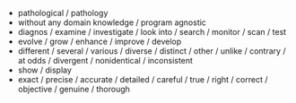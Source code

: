 - pathological / pathology
- without any domain knowledge / program agnostic
- diagnos / examine / investigate / look into / search / monitor / scan / test
- evolve / grow / enhance / improve / develop
- different / several / various / diverse / distinct / other / unlike / contrary / at odds / divergent / nonidentical / inconsistent
- show / display
- exact / precise / accurate / detailed / careful / true / right / correct / objective / genuine / thorough

